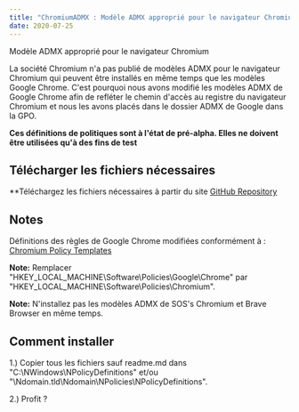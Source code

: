 ```yaml
---
title: "ChromiumADMX : Modèle ADMX approprié pour le navigateur Chromium"
date: 2020-07-25
---
```



Modèle ADMX approprié pour le navigateur Chromium

La société Chromium n'a pas publié de modèles ADMX pour le navigateur Chromium qui peuvent être installés en même temps que les modèles Google Chrome.
C'est pourquoi nous avons modifié les modèles ADMX de Google Chrome afin de refléter le chemin d'accès au registre du navigateur Chromium et nous les avons placés dans le dossier ADMX de Google dans la GPO.

**Ces définitions de politiques sont à l'état de pré-alpha. Elles ne doivent être utilisées qu'à des fins de test**

## Télécharger les fichiers nécessaires

**Téléchargez les fichiers nécessaires à partir du site [GitHub Repository](https://github.com/simeononsecurity/ChromiumADMX)

## Notes

Définitions des règles de Google Chrome modifiées conformément à :
[Chromium Policy Templates](https://www.chromium.org/administrators/policy-templates)

**Note:** Remplacer "HKEY_LOCAL_MACHINE\Software\Policies\Google\Chrome" par "HKEY_LOCAL_MACHINE\Software\Policies\Chromium".

**Note:** N'installez pas les modèles ADMX de SOS's Chromium et Brave Browser en même temps.

## Comment installer

1.) Copier tous les fichiers sauf readme.md dans "C:\NWindows\NPolicyDefinitions" et/ou "\Ndomain.tld\Ndomain\NPolicies\NPolicyDefinitions".

2.) Profit ?




